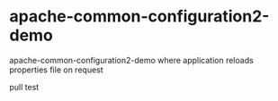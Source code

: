 # apache-common-configuration2-demo
apache-common-configuration2-demo where application reloads properties file on request

pull test
